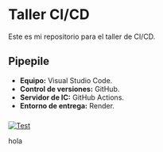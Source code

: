 # Taller CI/CD
Este es mi repositorio para el taller de CI/CD.

## Pipepile
- **Equipo:** Visual Studio Code.
- **Control de versiones:** GitHub.
- **Servidor de IC:** GitHub Actions.
- **Entorno de entrega:** Render.  

###
[![Test](https://github.com/AgustinMartinez7/IyCS-CI/actions/workflows/test.yml/badge.svg)](https://github.com/AgustinMartinez7/IyCS-CI/actions/workflows/test.yml)

hola
